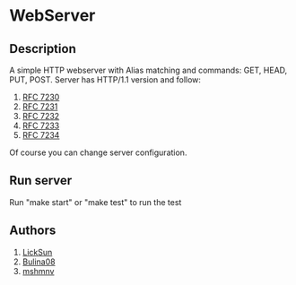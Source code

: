 # WebServer
## Description
A simple HTTP webserver with Alias matching and commands: GET, HEAD, PUT, POST.
Server has HTTP/1.1 version and follow:
1. <a href="https://datatracker.ietf.org/doc/html/rfc7230">RFC 7230</a>
2. <a href="https://datatracker.ietf.org/doc/html/rfc7230">RFC 7231</a>
3. <a href="https://datatracker.ietf.org/doc/html/rfc7230">RFC 7232</a>
4. <a href="https://datatracker.ietf.org/doc/html/rfc7230">RFC 7233</a>
5. <a href="https://datatracker.ietf.org/doc/html/rfc7230">RFC 7234</a>

Of course you can change server configuration. 

## Run server
Run "make start" or "make test" to run the test

## Authors
1. <a href="https://github.com/Sonovrik">LickSun</a>
1. <a href="https://github.com/Bulina08">Bulina08</a>
3. <a href="https://github.com/mshmnv">mshmnv</a>
